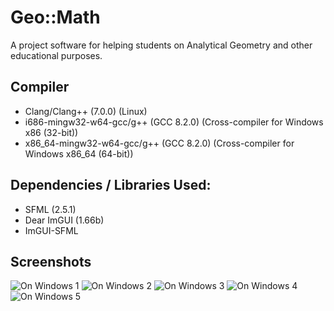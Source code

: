 # Geo::Math

A project software for helping students on Analytical Geometry and other educational purposes.

## Compiler
* Clang/Clang++ (7.0.0) (Linux)
* i686-mingw32-w64-gcc/g++ (GCC 8.2.0) (Cross-compiler for Windows x86 (32-bit))
* x86_64-mingw32-w64-gcc/g++ (GCC 8.2.0) (Cross-compiler for Windows x86_64 (64-bit))

## Dependencies / Libraries Used:
* SFML (2.5.1)
* Dear ImGUI (1.66b)
* ImGUI-SFML

## Screenshots
![On Windows 1](https://github.com/flamendless/MathProject/blob/master/assets/screenshots/windows1.png)
![On Windows 2](https://github.com/flamendless/MathProject/blob/master/assets/screenshots/windows2.png)
![On Windows 3](https://github.com/flamendless/MathProject/blob/master/assets/screenshots/windows3.png)
![On Windows 4](https://github.com/flamendless/MathProject/blob/master/assets/screenshots/windows4.png)
![On Windows 5](https://github.com/flamendless/MathProject/blob/master/assets/screenshots/windows5.png)
